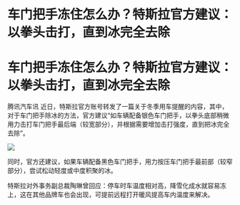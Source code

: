 # 车门把手冻住怎么办？特斯拉官方建议：以拳头击打，直到冰完全去除

# 车门把手冻住怎么办？特斯拉官方建议：以拳头击打，直到冰完全去除

腾讯汽车讯
近日，特斯拉官方账号转发了一篇关于冬季用车提醒的内容，其中，对于车门把手除冰的方法，官方建议“如车辆配备银色车门把手，以拳头底部稍微用力击打车门把手最后端（较宽部分），并根据需要增加击打强度，直到把冰完全去除”。

![](https://inews.gtimg.com/om_bt/O0or43nd9NkBKvW2w6_RZM7NhI6hibIZPGuLWNYjJliRkAA/1000)

同时，官方还建议，如果车辆配备黑色车门把手，用力按压车门把手最前部（较窄部分），尝试松动轻度或中度积聚的冰。

特斯拉对外事务副总裁陶琳曾回应：停车时车温度相对高，降雪化成水就容易冻上，这在其他品牌车也会出现，可提前远程打开暖风提高车内温度来解决。


